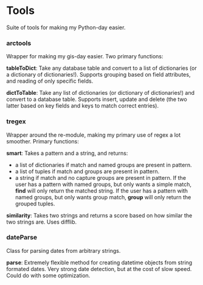 # Tools
Suite of tools for making my Python-day easier.

### arctools

Wrapper for making my gis-day easier. Two primary functions:

<b>tableToDict</b>: Take any database table and convert to a list of dictionaries (or a dictionary of dictionaries!). Supports grouping based on field attributes, and reading of only specific fields.

<b>dictToTable</b>: Take any list of dictionaries (or dictionary of dictionaries!) and convert to a database table. Supports insert, update and delete (the two latter based on key fields and keys to match correct entries).

### tregex
Wrapper around the re-module, making my primary use of regex a lot smoother. Primary functions:

<b>smart</b>: Takes a pattern and a string, and returns:
- a list of dictionaries if match and named groups are present in pattern.
- a list of tuples if match and groups are present in pattern.
- a string if match and no capture groups are present in pattern.
If the user has a pattern with named groups, but only wants a simple match, <b>find</b> will only return the matched string. If the user has a pattern with named groups, but only wants group match, <b>group</b> will only return the grouped tuples.

<b>similarity</b>: Takes two strings and returns a score based on how similar the two strings are. Uses difflib.

### dateParse
Class for parsing dates from arbitrary strings.

<b>parse</b>: Extremely flexible method for creating datetime objects from string formated dates. Very strong date detection, but at the cost of slow speed. Could do with some optimization.
